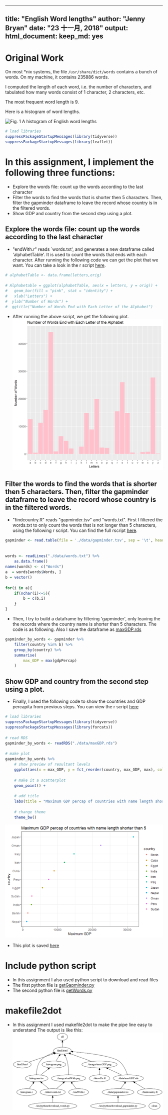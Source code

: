 
---
title: "English Word lengths"
author: "Jenny Bryan"
date: "23 十一月, 2018"
output:
  html_document:
    keep_md: yes
---

# Original Work


On most *nix systems, the file `/usr/share/dict/words` contains a bunch of words. On my machine, it contains 235886 words.

I computed the length of each word, i.e. the number of characters, and tabulated how many words consist of 1 character, 2 characters, etc.

The most frequent word length is 9.

Here is a histogram of word lengths.

![*Fig. 1* A histogram of English word lengths](histogram.png)



```r
# load libraries
suppressPackageStartupMessages(library(tidyverse))
suppressPackageStartupMessages(library(leaflet))
```


# In this assignment, I implement the following three functions:
* Explore the words file: count up the words according to the last character 
* Filter the words to find the words that is shorter then 5 characters. Then, filter the gapminder dataframe to leave the record whose country is in the filtered words.
* Show GDP and country from the second step using a plot. 

## Explore the words file: count up the words according to the last character 
- "endWith.r" reads `words.txt', and generates a new dataframe called 'alphabetTable'. It is used to count the words that ends with each character. After running the following code we can get the plot that we want. You can take a look in the r script [here](./endWith.r).

```r
# alphabetTable <- data.frame(letters,orig)

# Alphabetable = ggplot(alphabetTable, aes(x = letters, y = orig)) +
#   geom_bar(fill = "pink", stat = "identity") +
#   xlab("Letters") + 
#  ylab("Number of Words") + 
#  ggtitle("Number of Words End with Each Letter of the Alphabet")
```
- After running the above script, we get the following plot.
![](./images/endWith.png)


## Filter the words to find the words that is shorter then 5 characters. Then, filter the gapminder dataframe to leave the record whose country is in the filtered words.

- "findcountry.R" reads "gapminder.tsv" and "words.txt". First I filtered the words.txt to only count the words that is not longer than 5 characters, using the following r script. You can find the full rscript [here](./findcountry.R).

```r
gapminder <- read.table(file = './data/gapminder.tsv', sep = '\t', header = TRUE)


words <- readLines("./data/words.txt") %>% 
	as.data.frame()
names(words) <- c("Words")
a  = words[words$Words, ]
b = vector()

for(i in a){
	if(nchar(i)<=5){
		b = c(b,i)
	}
}
```
- Then, I try to build a dataframe by filtering 'gapminder', only leaving the the records where the country name is shorter than 5 characters. The code is as following. Also I save the dataframe as [maxGDP.rds](./data/maxGDP.rds)


```r
gapminder_by_words <- gapminder %>% 
	filter(country %in% b) %>% 
	group_by(country) %>% 
	summarise(
		max_GDP = max(gdpPercap)
	)
```

## Show GDP and country from the second step using a plot. 
- Finally, I used the following code to show the countries and GDP percapita from previous steps. You can view the r script [here](./showPic.R)

```r
# load libraries
suppressPackageStartupMessages(library(tidyverse))
suppressPackageStartupMessages(library(forcats))

# read RDS
gapminder_by_words <- readRDS("./data/maxGDP.rds")

# make plot
gapminder_by_words %>%
	# show preview of resultant levels
	ggplot(aes(x = max_GDP, y = fct_reorder(country, max_GDP, max), color = country)) + xlab("Maximum GDP") + ylab("country") +
	
	# make it a scatterplot
	geom_point() + 
	
	# add title
	labs(title = "Maximum GDP percap of countries with name length shorter than 5") +
	
	# change theme
	theme_bw()
```

![](final_files/figure-html/unnamed-chunk-5-1.png)<!-- -->

- This plot is saved [here](./images/maxGDP.png)

# Include python script
- In this assignment I also used python script to download and read files
- The first python file is [getGapminder.py](./getGapminder.py)
- The second python file is [getWords.py](./getWords.py)

# makefile2dot
- In this assignment I used makefile2dot to make the pipe line easy to understand
The output is like this:
![](./images/out.png)
